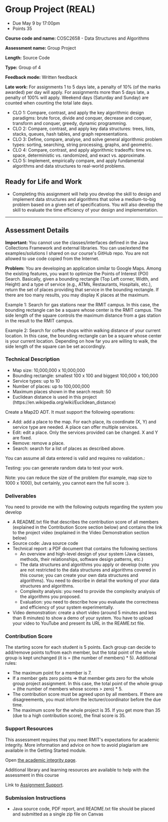 <div id="assignment_show" class="assignment content_underline_links">
    <!--Student View-->
    <div class="assignment-title">
      <div class="title-content">
        <h1 class="title">
          Group Project (REAL)
        </h1>
      </div>
      <div class="assignment-buttons">
<ul class="student-assignment-overview">
  <li>
    <span class="title">Due</span>
    <span class="value">
          <span class="date_text">
                <span class="display_date">May 9</span> by
                <span class="display_time">17:00pm</span>
          </span><!--
        --></span>
  </li>
  <li>
    <span class="title">Points</span>
    <span class="value">35</span>
  </li>
  <div class="clear"></div>
</ul>

  <div class="clear"></div>

  <div class="clear"></div>

  <div class="description user_content enhanced"><p><strong>Course code and name:&nbsp;</strong>COSC2658 - Data Structures and Algorithms</p>
<p><strong>Assessment name:</strong> Group Project</p>
<p><strong>Length:</strong> Source Code</p>
<p><strong>Type:</strong> Group of 4</p>
<p><strong>Feedback mode:</strong>&nbsp;Written feedback</p>
<p><strong>Late work:</strong> For assignments 1 to 5 days late, a penalty of 10% (of the marks awarded) per day will apply. For assignments more than 5 days late, a penalty of 100% will apply. Weekend days (Saturday and Sunday) are counted when counting the total late days.</h2>
<ul>
<li>CLO 1: Compare, contrast, and apply the key algorithmic design paradigms: brute force, divide and conquer, decrease and conquer, transform and conquer, greedy, dynamic programming.</li>
<li>CLO 2: Compare, contrast, and apply key data structures: trees, lists, stacks, queues, hash tables, and graph representations.</li>
<li>CLO 3: Define, compare, analyse, and solve general algorithmic problem types: sorting, searching, string processing, graphs, and geometric.</li>
<li>CLO 4: Compare, contrast, and apply algorithmic tradeoffs: time vs. space, deterministic vs. randomized, and exact vs. approximate.</li>
<li>CLO 5: Implement, empirically compare, and apply fundamental algorithms and data structures to real-world problems.</li>
</ul>
<h2>Ready for Life and Work</h2>
<ul>
<li>Completing this assignment will help you develop the skill to design and implement data structures and algorithms that solve a medium-to-big problem based on a given set of specifications. You will also develop the skill to evaluate the time efficiency of your design and implementation.</li>
</ul>
<hr>
<h2>Assessment Details</h2>
<p><span data-contrast="auto"><strong>Important: </strong>You cannot use the classes/interfaces defined in the Java Collections Framework and external libraries. You can use/extend the examples/solutions I shared on our course's GitHub repo. You are not allowed to use code copied from the Internet.</span></p>
<p><span data-contrast="auto"><strong>Problem:</strong> You are developing an application similar to Google Maps. Among the existing features, you want to optimize the Points of Interest (POI) Search. Basically, given a bounding rectangle (Top Left corner, Width, and Height) and a type of service (e.g., ATMs, Restaurants, Hospitals, etc.), return the set of places providing that service in the bounding rectangle. If there are too many results, you may display K places at the maximum.</span></p>
<p><span data-contrast="auto">Example 1: Search for gas stations near the RMIT campus. In this case, the bounding rectangle can be a square whose center is the RMIT campus. The side length of the square controls the maximum distance from a gas station in the result to the RMIT campus.</span></p>
<p><span data-contrast="auto">Example 2: Search for coffee shops within walking distance of your current location. In this case, the bounding rectangle can be a square whose center is your current location. Depending on how far you are willing to walk, the side length of the square can be set accordingly.</span></p>
<h3><span data-contrast="auto">Technical Description</span></h3>
<ul>
<li>Map size: 10,000,000 x 10,000,000</li>
<li>Bounding rectangle: smallest 100 x 100 and biggest 100,000 x 100,000</li>
<li>Service types: up to 10</li>
<li>Number of places: up to 100,000,000</li>
<li>Maximum places shown in the search result: 50</li>
<li>Euclidean distance is used in this project (https://en.wikipedia.org/wiki/Euclidean_distance)</li>
</ul>
<p><span data-contrast="auto">Create a Map2D ADT. It must support the following operations:</span></p>
<ul>
<li>Add: add a place to the map. For each place, its coordinate (X, Y) and service type are needed. A place can offer multiple services.</li>
<li>Edit: edit a place. Only the services provided can be changed. X and Y are fixed.</li>
<li>Remove: remove a place.</li>
<li>Search: search for a list of places as described above.</li>
</ul>
<p><span data-contrast="auto">You can assume all data entered is valid and requires no validation.:</span></p>
<p><span data-contrast="auto">Testing: you can generate random data to test your work.</span></p>
<p><span data-contrast="auto">Note: you can reduce the size of the problem (for example, map size to 1000 x 1000), but certainly, you cannot earn the full score :).</span></p>
<h3>Deliverables</h3>
<p>You need to provide me with the following outputs regarding the system you develop</p>
<ul>
<li>A README.txt file that describes the contribution score of all members (explained in the Contribution Score section below) and contains the link to the project video (explained in the Video Demonstration section below)</li>
<li>Source code: Java source code</li>
<li>Technical report: a PDF document that contains the following sections
<ul>
<li>An overview and high-level design of your system (Java classes, methods, their relationships, software design patterns, etc.)</li>
<li>The data structures and algorithms you apply or develop (note: you are not restricted to the data structures and algorithms covered in this course; you can create your own data structures and algorithms). You need to describe in detail the working of your data structures and algorithms.</li>
<li>Complexity analysis: you need to provide the complexity analysis of the algorithms you proposed.</li>
<li>Evaluation: you need to describe how you evaluate the correctness and efficiency of your system experimentally.</li>
</ul>
</li>
<li>Video demonstration: create a short video (around 5 minutes and less than 8 minutes) to show a demo of your system. You have to upload your video to YouTube and present its URL in the REAME.txt file.</li>
</ul>
<h3>Contribution Score</h3>
<p>The starting score for each student is 5 points. Each group can decide to add/remove points to/from each member, but the total point of the whole group is kept unchanged (it is = (the number of members) * 5). Additional rules:</p>
<ul>
<li>The maximum point for a member is 7.</li>
<li>If a member gets zero points => that member gets zero for the whole group project assignment. In this case, the total point of the whole group = (the number of members whose scores > zero) * 5.</li>
<li>The contribution score must be agreed upon by all members. If there are disagreements, you must inform the lecturer/coordinator before the due time.</li>
<li>The maximum score for the whole project is 35. If you get more than 35 (due to a high contribution score), the final score is 35.</li>
</ul>
<h3>Support Resources</h3>
<p>This assessment requires that you meet RMIT's expectations for academic integrity. More information and advice on how to avoid plagiarism are available in the Getting Started module.</p>
<p>Open&nbsp;<a href="https://rmit.instructure.com/courses/118548/pages/how-to-succeed-in-data-structures-and-algorithms#fragment-2" data-api-endpoint="https://rmit.instructure.com/api/v1/courses/118548/pages/how-to-succeed-in-data-structures-and-algorithms%23fragment-2" data-api-returntype="Page">the academic integrity page</a>.</p>
<p>Additional library and learning resources are available to help with the assessment in this course</p>
<p>Link to&nbsp;<a title="Assignment Support" href="https://rmit.instructure.com/courses/118548/pages/assignment-support" data-api-endpoint="https://rmit.instructure.com/api/v1/courses/118548/pages/assignment-support" data-api-returntype="Page">Assignment Support</a>.</p>
<h3>Submission Instructions</h3>
<ul>
<li>Java source code, PDF report, and README.txt file should be placed and submitted as a single zip file on Canvas</li>
</ul>
</div>
</div>
</div>
